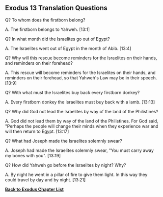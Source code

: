 ## Exodus 13 Translation Questions ##

Q? To whom does the firstborn belong?

A. The firstborn belongs to Yahweh. [13:1]

Q? In what month did the Israelites go out of Egypt?

A. The Israelites went out of Egypt in the month of Abib. [13:4]

Q? Why will this rescue become reminders for the Israelites on their hands, and reminders on their forehead?

A. This rescue will become reminders for the Israelites on their hands, and reminders on their forehead, so that Yahweh's Law may be in their speech. [13:9]

Q? With what must the Israelites buy back every firstborn donkey?

A. Every firstborn donkey the Israelites must buy back with a lamb. [13:13]

Q? Why did God not lead the Israelites by way of the land of the Philistines?

A. God did not lead them by way of the land of the Philistines. For God said, "Perhaps the people will change their minds when they experience war and will then return to Egypt. [13:17]

Q? What had Joseph made the Israelites solemnly swear?

A. Joseph had made the Israelites solemnly swear, "You must carry away my bones with you". [13:19]

Q? How did Yahweh go before the Israelites by night? Why?

A. By night he went in a pillar of fire to give them light. In this way they could travel by day and by night. [13:21]

__[Back to Exodus Chapter List](./)__

